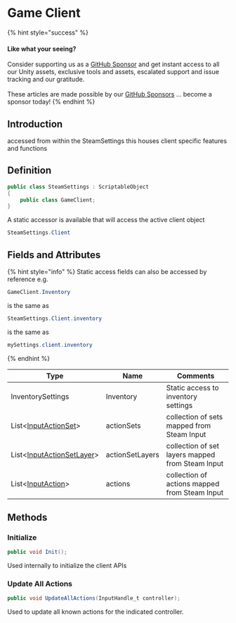 # Game Client

{% hint style="success" %}
#### Like what your seeing?

Consider supporting us as a [GitHub Sponsor](../../../../company/become-a-sponsor.md) and get instant access to all our Unity assets, exclusive tools and assets, escalated support and issue tracking and our gratitude.\
\
These articles are made possible by our [GitHub Sponsors](https://github.com/sponsors/heathen-engineering) ... become a sponsor today!
{% endhint %}

## Introduction

accessed from within the SteamSettings this houses client specific features and functions

## Definition

```csharp
public class SteamSettings : ScriptableObject
{
    public class GameClient;
}
```

A static accessor is available that will access the active client object

```csharp
SteamSettings.Client
```

## Fields and Attributes

{% hint style="info" %}
Static access fields can also be accessed by reference e.g.

```csharp
GameClient.Inventory
```

is the same as

```csharp
SteamSettings.Client.inventory
```

is the same as

```csharp
mySettings.client.inventory
```
{% endhint %}

| Type                                                      | Name            | Comments                                         |
| --------------------------------------------------------- | --------------- | ------------------------------------------------ |
| InventorySettings                                         | Inventory       | Static access to inventory settings              |
| List<[InputActionSet](../input-action-set.md)>            | actionSets      | collection of sets mapped from Steam Input       |
| List<[InputActionSetLayer](../input-action-set-layer.md)> | actionSetLayers | collection of set layers mapped from Steam Input |
| List<[InputAction](../input-action.md)>                   | actions         | collection of actions mapped from Steam Input    |

## Methods

### Initialize

```csharp
public void Init();
```

Used internally to initialize the client APIs

### Update All Actions

```csharp
public void UpdateAllActions(InputHandle_t controller);
```

Used to update all known actions for the indicated controller.
